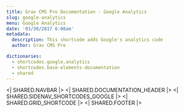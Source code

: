 ```yaml
---
title: Grav CMS Pro Documentation - Google Analytics
slug: google-analytics
menu: Google Analytics
date: '03/30/2017 6:00am'
metadata:
  description: This shortcode adds Google's analytics code
  author: Grav CMS Pro

dictionaries:
  - shortcodes.google.analytics
  - shortcodes.base-elements-documentation
  - shared
---
```


<| SHARED.NAVBAR |>
<| SHARED.DOCUMENTATION_HEADER |>
<| SHARED.SIDENAV_SHORTCODES_GOOGLE |>
<| SHARED.GRID_SHORTCODE |>
<| SHARED.FOOTER |>
